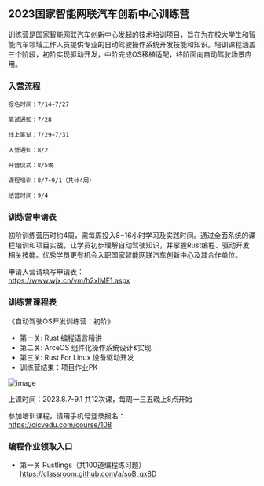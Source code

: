 
## 2023国家智能网联汽车创新中心训练营
训练营是国家智能网联汽车创新中心发起的技术培训项目，旨在为在校大学生和智能汽车领域工作人员提供专业的自动驾驶操作系统开发技能和知识。培训课程涵盖三个阶段，初阶实现驱动开发，中阶完成OS移植适配，终阶面向自动驾驶场景应用。

### 入营流程
```
报名时间：7/14~7/27

笔试通知：7/28

线上笔试：7/29~7/31

入营通知：8/2

开营仪式：8/5晚

课程培训：8/7~9/1（共计4周）

结营时间：9/4
```

### 训练营申请表
初阶训练营历时约4周，需每周投入8~16小时学习及实践时间。通过全面系统的课程培训和项目实战，让学员初步理解自动驾驶知识，并掌握Rust编程、驱动开发相关技能。优秀学员更有机会入职国家智能网联汽车创新中心及其合作单位。

申请入营请填写申请表：  
<https://www.wjx.cn/vm/h2xIMF1.aspx>

### 训练营课程表
《自动驾驶OS开发训练营：初阶》  
* 第一关: Rust 编程语言精讲
* 第二关: ArceOS 组件化操作系统设计&实现
* 第三关: Rust For Linux 设备驱动开发
* 训练营结束：项目作业PK

![image](https://github.com/cicvedu/cicvedu.github.io/assets/1249369/0ee2e016-e9a2-4063-b96a-c21039142b7d)

上课时间：2023.8.7-9.1 共12次课，每周一三五晚上8点开始

参加培训课程，请用手机号登录报名：  
<https://cicvedu.com/course/108>

### 编程作业领取入口
* 第一关 Rustlings（共100道编程练习题）   
<https://classroom.github.com/a/soB_qx8D>
